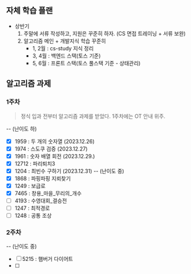 
## 자체 학습 플랜
- 상반기
	1. 주말에 서류 작성하고, 지원은 꾸준히 하자. (CS 면접 트레이닝 + 서류 보완)
	2. 알고리즘 메인 + 개발지식 학습 꾸준히
		- 1, 2월 : cs-study 지식 정리
		- 3, 4월 : 백엔드 스택(토스 기준)
		- 5, 6월 : 프론트 스택(토스 풀스택 기준 - 상태관리)

## 알고리즘 과제

### 1주차

 > 정식 입과 전부터 알고리즘 과제를 받았다.
 > 1주차에는 OT 안내 위주.
 
-- (난이도 하)
- [x] 1959 : 두 개의 숫자열 (2023.12.26)
- [x] 1974 : 스도쿠 검증 (2023.12.27)
- [x] 1961 : 숫자 배열 회전 (2023.12.29.)
- [x] 12712 : 파리퇴치3
- [x] 1204 : 최빈수 구하기 (2023.12.31)
-- (난이도 중)
- [x] 1868 : 파핑파핑 지뢰찾기
- [x] 1249 : 보급로
- [x] 7465 : 창용_마을_무리의_개수
- [ ] 4193 : 수영대회_결승전
- [ ] 1247 : 최적경로
- [ ] 1248 : 공통 조상

### 2주차
-- (난이도 중)
- [ ] 5215 : 햄버거 다이어트
- [ ] 